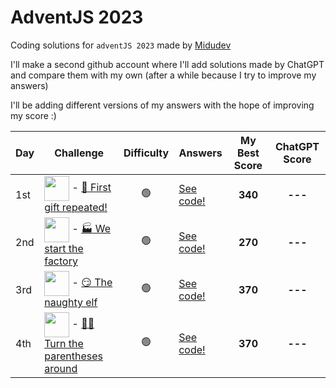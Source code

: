 # AdventJS 2023

Coding solutions for `adventJS 2023` made by [Midudev](https://github.com/midudev)

I'll make a second github account where I'll add solutions made by ChatGPT and compare them with my own (after a while because I try to improve my answers)

I'll be adding different versions of my answers with the hope of improving my score :)

| Day | Challenge | Difficulty | Answers | My Best Score | ChatGPT Score |
| --- | --------- | ---------- | ------- | -------- | ------------- |
| 1st | <img align="center" src="https://adventjs.dev/challenges-2023/1.png" width="40" style="object-fit: contain;" /> - [🎁 First gift repeated!](https://adventjs.dev/en/challenges/2023/1) | <p style="text-align: center">🟢</p> | [See code!](https://github.com/dportillo23/adventjs-2023/blob/master/challenges/1st/my-answers.ts) | <p style="text-align: center"><strong>340</strong></p> | <p style="text-align: center"><strong>---</strong></p> |
| 2nd | <img align="center" src="https://adventjs.dev/challenges-2023/2.png" width="40" style="object-fit: contain;" /> - [🏭 We start the factory](https://adventjs.dev/en/challenges/2023/2) | <p style="text-align: center">🟢</p> | [See code!](https://github.com/dportillo23/adventjs-2023/blob/master/challenges/2nd/my-answers.ts) | <p style="text-align: center"><strong>270</strong></p> | <p style="text-align: center"><strong>---</strong></p> |
| 3rd | <img align="center" src="https://adventjs.dev/challenges-2023/3.png" width="40" style="object-fit: contain;" /> - [😏 The naughty elf](https://adventjs.dev/en/challenges/2023/3) | <p style="text-align: center">🟢</p> | [See code!](https://github.com/dportillo23/adventjs-2023/blob/master/challenges/3rd/my-answers.ts) | <p style="text-align: center"><strong>370</strong></p> | <p style="text-align: center"><strong>---</strong></p> |
| 4th | <img align="center" src="https://adventjs.dev/challenges-2023/4.png" width="40" style="object-fit: contain;" /> - [😵‍💫 Turn the parentheses around](https://adventjs.dev/en/challenges/2023/4) | <p style="text-align: center">🟢</p> | [See code!](https://github.com/dportillo23/adventjs-2023/blob/master/challenges/4th/my-answers.ts) | <p style="text-align: center"><strong>370</strong></p> | <p style="text-align: center"><strong>---</strong></p> |
